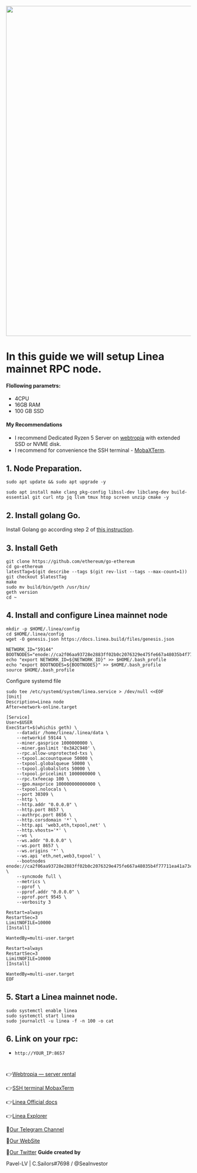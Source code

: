 <p align="center">
 <img src="https://i.postimg.cc/FsTXy88y/linea-cover.png"width="900"/></a>
</p>

# In this guide we will setup Linea mainnet RPC node.

#### Flollowing parametrs:
- 4CPU
- 16GB RAM
- 100 GB SSD

#### My Recommendations
- I recommend Dedicated Ryzen 5 Server on [webtropia](https://www.webtropia.com/?kwk=255074042020228216158042) with extended SSD or NVME disk.
- I recommend for convenience the SSH terminal - [MobaXTerm](https://mobaxterm.mobatek.net/download.html).

## 1. Node Preparation.
```
sudo apt update && sudo apt upgrade -y
```
```
sudo apt install make clang pkg-config libssl-dev libclang-dev build-essential git curl ntp jq llvm tmux htop screen unzip cmake -y
```

## 2. Install golang Go.

Install Golang go according step 2 of [this instruction](https://github.com/CryptoSailors/cryptosailors-tools/tree/main/Install%20Golang%20%22Go%22).

## 3. Install Geth
```
git clone https://github.com/ethereum/go-ethereum
cd go-ethereum
latestTag=$(git describe --tags $(git rev-list --tags --max-count=1))
git checkout $latestTag
make 
sudo mv build/bin/geth /usr/bin/
geth version
cd ~
```
## 4. Install and configure Linea mainnet node
```
mkdir -p $HOME/.linea/config
cd $HOME/.linea/config
wget -O genesis.json https://docs.linea.build/files/genesis.json
```
```
NETWORK_ID="59144"
BOOTNODES="enode://ca2f06aa93728e2883ff02b0c2076329e475fe667a48035b4f77711ea41a73cf6cb2ff232804c49538ad77794185d83295b57ddd2be79eefc50a9dd5c48bbb2e@3.128.49.168:30303"
echo "export NETWORK_ID=${NETWORK_ID}" >> $HOME/.bash_profile
echo "export BOOTNODES=${BOOTNODES}" >> $HOME/.bash_profile
source $HOME/.bash_profile
```
Configure systemd file
```
sudo tee /etc/systemd/system/linea.service > /dev/null <<EOF
[Unit]
Description=Linea node
After=network-online.target

[Service]
User=$USER
ExecStart=$(whichis geth) \
	--datadir /home/linea/.linea/data \
	--networkid 59144 \
	--miner.gasprice 1000000000 \
	--miner.gaslimit '0x3A2C940' \
	--rpc.allow-unprotected-txs \
	--txpool.accountqueue 50000 \
	--txpool.globalqueue 50000 \
	--txpool.globalslots 50000 \
	--txpool.pricelimit 1000000000 \
	--rpc.txfeecap 100 \
	--gpo.maxprice 100000000000000 \
	--txpool.nolocals \
	--port 30309 \
	--http \
	--http.addr "0.0.0.0" \
	--http.port 8657 \
	--authrpc.port 8656 \
	--http.corsdomain '*' \
	--http.api 'web3,eth,txpool,net' \
	--http.vhosts='*' \
	--ws \
	--ws.addr "0.0.0.0" \
	--ws.port 8657 \
	--ws.origins '*' \
	--ws.api 'eth,net,web3,txpool' \
	--bootnodes enode://ca2f06aa93728e2883ff02b0c2076329e475fe667a48035b4f77711ea41a73cf6cb2ff232804c49538ad77794185d83295b57ddd2be79eefc50a9dd5c48bbb2e@3.128.49.168:30303 \
	--syncmode full \
	--metrics \
	--pprof \
	--pprof.addr "0.0.0.0" \
	--pprof.port 9545 \
	--verbosity 3

Restart=always
RestartSec=3
LimitNOFILE=10000
[Install]

WantedBy=multi-user.target

Restart=always
RestartSec=3
LimitNOFILE=10000
[Install]

WantedBy=multi-user.target
EOF
```
## 5. Start a Linea mainnet node.
```
sudo systemctl enable linea
sudo systemctl start linea
sudo journalctl -u linea -f -n 100 -o cat
```
## 6. Link on your rpc:

- `http://YOUR_IP:8657`

#

👉[Webtropia — server rental](https://www.webtropia.com/?kwk=255074042020228216158042)

👉[SSH terminal MobaxTerm](https://mobaxterm.mobatek.net/download.html)

👉[Linea Official docs](https://docs.linea.build/build-on-linea/run-a-node)

👉[Linea Explorer](https://lineascan.build/)

🔰[Our Telegram Channel](https://t.me/CryptoSailorsAnn)

🔰[Our WebSite](cryptosailors.tech)

🔰[Our Twitter](https://twitter.com/Crypto_Sailors)
**Guide created by**

Pavel-LV | C.Sailors#7698 / @SeaInvestor
